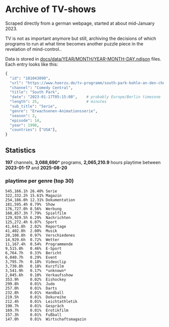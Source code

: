 # Archive of TV-shows

Scraped directly from a german webpage, started at about mid-January 2023.

TV is not as important anymore but still, archiving the decisions of which programs to run at what time
becomes another puzzle piece in the revelation of mind-control.. 

Data is stored in [docs/data/YEAR/MONTH/YEAR-MONTH-DAY.ndjson](docs/data/) files. 
Each entry looks like this:

```python
{
  "id": "181043890", 
  "url": "https://www.hoerzu.de/tv-programm/south-park-kohle-an-den-chefkoch/bid_181043890/", 
  "channel": "Comedy Central", 
  "title": "South Park", 
  "date": "2023-01-17T05:15:00",    # probably Europe/Berlin timezone 
  "length": 25,                     # minutes 
  "sub_title": "Serie", 
  "genre": "Erwachsenen-Animationsserie", 
  "season": 2, 
  "episode": 14, 
  "year": 1998, 
  "countries": ["USA"],
}
```

## Statistics

**197** channels, **3,088,690*** programs, **2,065,210.9** hours playtime between **2023-01-17** and **2025-08-20**


### playtime per genre (top 30)

    545,166.1h 26.40% Serie
    322,332.2h 15.61% Magazin
    254,186.0h 12.31% Dokumentation
    181,595.4h 8.79%  Show
    176,727.0h 8.56%  Werbung
    160,857.3h 7.79%  Spielfilm
    129,929.5h 6.29%  Nachrichten
    125,272.4h 6.07%  Sport
    41,641.8h  2.02%  Reportage
    41,402.0h  2.00%  Musik
    20,108.8h  0.97%  Verschiedenes
    14,929.6h  0.72%  Wetter
    11,167.4h  0.54%  Programmende
    9,515.0h   0.46%  E-Sport
    6,764.7h   0.33%  Bericht
    6,040.7h   0.29%  Event
    3,795.7h   0.18%  Videoclip
    3,730.8h   0.18%  Kurzfilm
    3,541.9h   0.17%  *unknown*
    2,045.6h   0.10%  Verkaufsshow
    353.9h     0.02%  Eishockey
    299.8h     0.01%  Judo
    257.0h     0.01%  Darts
    232.8h     0.01%  Handball
    219.5h     0.01%  Dokureihe
    212.4h     0.01%  Leichtathletik
    190.7h     0.01%  Gespräch
    169.7h     0.01%  Erotikfilm
    157.3h     0.01%  Fußball
    147.0h     0.01%  Wirtschaftsmagazin
